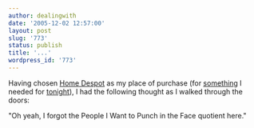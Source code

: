 ```yaml
---
author: dealingwith
date: '2005-12-02 12:57:00'
layout: post
slug: '773'
status: publish
title: '...'
wordpress_id: '773'
---
```


Having chosen [Home Despot][1] as my place of purchase (for [something][2] I
needed for [tonight][3]), I had the following thought as I walked through the
doors:

"Oh yeah, I forgot the People I Want to Punch in the Face quotient here."

   [1]: http://homedepot.com

   [2]: http://www.maglite.com/

   [3]: http://artconpiracy.org

